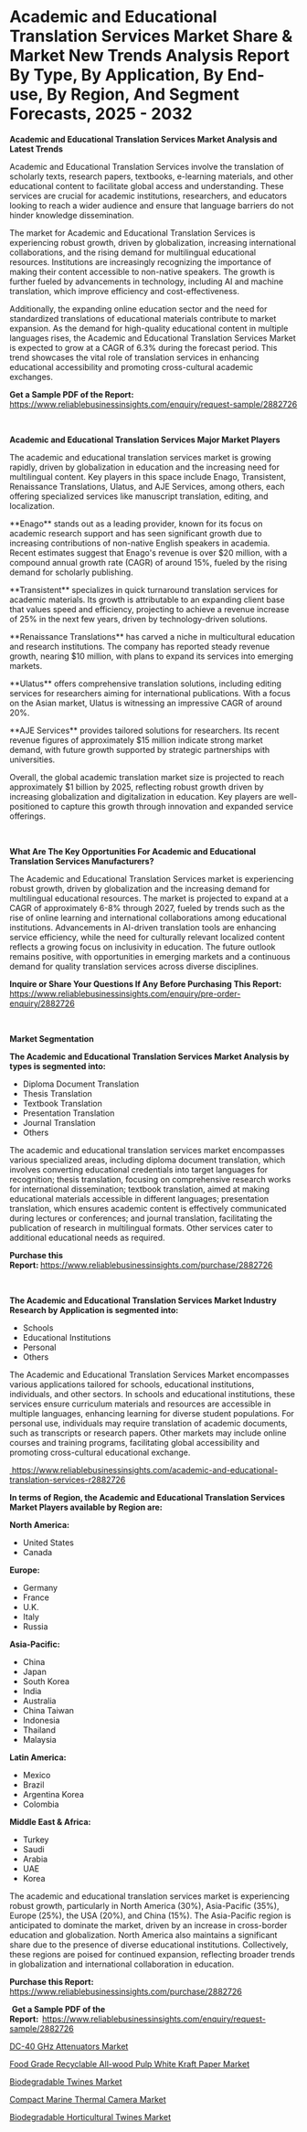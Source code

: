 <p><h1>Academic and Educational Translation Services Market Share & Market New Trends Analysis Report By Type, By Application, By End-use, By Region, And Segment Forecasts, 2025 - 2032</h1></p><p><strong>Academic and Educational Translation Services Market Analysis and Latest Trends</strong></p>
<p><p>Academic and Educational Translation Services involve the translation of scholarly texts, research papers, textbooks, e-learning materials, and other educational content to facilitate global access and understanding. These services are crucial for academic institutions, researchers, and educators looking to reach a wider audience and ensure that language barriers do not hinder knowledge dissemination.</p><p>The market for Academic and Educational Translation Services is experiencing robust growth, driven by globalization, increasing international collaborations, and the rising demand for multilingual educational resources. Institutions are increasingly recognizing the importance of making their content accessible to non-native speakers. The growth is further fueled by advancements in technology, including AI and machine translation, which improve efficiency and cost-effectiveness.</p><p>Additionally, the expanding online education sector and the need for standardized translations of educational materials contribute to market expansion. As the demand for high-quality educational content in multiple languages rises, the Academic and Educational Translation Services Market is expected to grow at a CAGR of 6.3% during the forecast period. This trend showcases the vital role of translation services in enhancing educational accessibility and promoting cross-cultural academic exchanges.</p></p>
<p><strong>Get a Sample PDF of the Report:&nbsp;</strong> <a href="https://www.reliablebusinessinsights.com/enquiry/request-sample/2882726?utm_campaign=100&utm_medium=2&utm_source=Github&utm_content=ia&utm_term=13032025&utm_id=academic-and-educational-translation-services">https://www.reliablebusinessinsights.com/enquiry/request-sample/2882726</a></p>
<p>&nbsp;</p>
<p><strong>Academic and Educational Translation Services Major Market Players</strong></p>
<p><p>The academic and educational translation services market is growing rapidly, driven by globalization in education and the increasing need for multilingual content. Key players in this space include Enago, Transistent, Renaissance Translations, Ulatus, and AJE Services, among others, each offering specialized services like manuscript translation, editing, and localization.</p><p>**Enago** stands out as a leading provider, known for its focus on academic research support and has seen significant growth due to increasing contributions of non-native English speakers in academia. Recent estimates suggest that Enago's revenue is over $20 million, with a compound annual growth rate (CAGR) of around 15%, fueled by the rising demand for scholarly publishing.</p><p>**Transistent** specializes in quick turnaround translation services for academic materials. Its growth is attributable to an expanding client base that values speed and efficiency, projecting to achieve a revenue increase of 25% in the next few years, driven by technology-driven solutions.</p><p>**Renaissance Translations** has carved a niche in multicultural education and research institutions. The company has reported steady revenue growth, nearing $10 million, with plans to expand its services into emerging markets.</p><p>**Ulatus** offers comprehensive translation solutions, including editing services for researchers aiming for international publications. With a focus on the Asian market, Ulatus is witnessing an impressive CAGR of around 20%.</p><p>**AJE Services** provides tailored solutions for researchers. Its recent revenue figures of approximately $15 million indicate strong market demand, with future growth supported by strategic partnerships with universities.</p><p>Overall, the global academic translation market size is projected to reach approximately $1 billion by 2025, reflecting robust growth driven by increasing globalization and digitalization in education. Key players are well-positioned to capture this growth through innovation and expanded service offerings.</p></p>
<p>&nbsp;</p>
<p><strong>What Are The Key Opportunities For Academic and Educational Translation Services Manufacturers?</strong></p>
<p><p>The Academic and Educational Translation Services market is experiencing robust growth, driven by globalization and the increasing demand for multilingual educational resources. The market is projected to expand at a CAGR of approximately 6-8% through 2027, fueled by trends such as the rise of online learning and international collaborations among educational institutions. Advancements in AI-driven translation tools are enhancing service efficiency, while the need for culturally relevant localized content reflects a growing focus on inclusivity in education. The future outlook remains positive, with opportunities in emerging markets and a continuous demand for quality translation services across diverse disciplines.</p></p>
<p><strong>Inquire or Share Your Questions If Any Before Purchasing This Report:</strong> <a href="https://www.reliablebusinessinsights.com/enquiry/pre-order-enquiry/2882726?utm_campaign=100&utm_medium=2&utm_source=Github&utm_content=ia&utm_term=13032025&utm_id=academic-and-educational-translation-services">https://www.reliablebusinessinsights.com/enquiry/pre-order-enquiry/2882726</a></p>
<p>&nbsp;</p>
<p><strong>Market Segmentation</strong></p>
<p><strong>The Academic and Educational Translation Services Market Analysis by types is segmented into:</strong></p>
<p><ul><li>Diploma Document Translation</li><li>Thesis Translation</li><li>Textbook Translation</li><li>Presentation Translation</li><li>Journal Translation</li><li>Others</li></ul></p>
<p><p>The academic and educational translation services market encompasses various specialized areas, including diploma document translation, which involves converting educational credentials into target languages for recognition; thesis translation, focusing on comprehensive research works for international dissemination; textbook translation, aimed at making educational materials accessible in different languages; presentation translation, which ensures academic content is effectively communicated during lectures or conferences; and journal translation, facilitating the publication of research in multilingual formats. Other services cater to additional educational needs as required.</p></p>
<p><strong>Purchase this Report:&nbsp;</strong><a href="https://www.reliablebusinessinsights.com/purchase/2882726?utm_campaign=100&utm_medium=2&utm_source=Github&utm_content=ia&utm_term=13032025&utm_id=academic-and-educational-translation-services">https://www.reliablebusinessinsights.com/purchase/2882726</a></p>
<p>&nbsp;</p>
<p><strong>The Academic and Educational Translation Services Market Industry Research by Application is segmented into:</strong></p>
<p><ul><li>Schools</li><li>Educational Institutions</li><li>Personal</li><li>Others</li></ul></p>
<p><p>The Academic and Educational Translation Services Market encompasses various applications tailored for schools, educational institutions, individuals, and other sectors. In schools and educational institutions, these services ensure curriculum materials and resources are accessible in multiple languages, enhancing learning for diverse student populations. For personal use, individuals may require translation of academic documents, such as transcripts or research papers. Other markets may include online courses and training programs, facilitating global accessibility and promoting cross-cultural educational exchange.</p></p>
<p><a href="https://www.reliablebusinessinsights.com/academic-and-educational-translation-services-r2882726?utm_campaign=100&utm_medium=2&utm_source=Github&utm_content=ia&utm_term=13032025&utm_id=academic-and-educational-translation-services">&nbsp;https://www.reliablebusinessinsights.com/academic-and-educational-translation-services-r2882726</a></p>
<p><strong>In terms of Region, the Academic and Educational Translation Services Market Players available by Region are:</strong></p>
<p>
    <p> <strong> North America: </strong>
        <ul>
            <li>United States</li>
            <li>Canada</li>
        </ul>
        </p> 
    <p> <strong> Europe: </strong>
        <ul>
            <li>Germany</li>
            <li>France</li>
            <li>U.K.</li>
            <li>Italy</li>
            <li>Russia</li>
        </ul>
        </p> 
    <p> <strong> Asia-Pacific: </strong>
        <ul>
            <li>China</li>
            <li>Japan</li>
            <li>South Korea</li>
            <li>India</li>
            <li>Australia</li>
            <li>China Taiwan</li>
            <li>Indonesia</li>
            <li>Thailand</li>
            <li>Malaysia</li>
        </ul>
        </p> 
    <p> <strong> Latin America: </strong>
        <ul>
            <li>Mexico</li>
            <li>Brazil</li>
            <li>Argentina Korea</li>
            <li>Colombia</li>
        </ul>
        </p> 
    <p> <strong> Middle East & Africa: </strong>
        <ul>
            <li>Turkey</li>
            <li>Saudi</li>
            <li>Arabia</li>
            <li>UAE</li>
            <li>Korea</li>
        </ul>
    </p>
    </p>
<p><p>The academic and educational translation services market is experiencing robust growth, particularly in North America (30%), Asia-Pacific (35%), Europe (25%), the USA (20%), and China (15%). The Asia-Pacific region is anticipated to dominate the market, driven by an increase in cross-border education and globalization. North America also maintains a significant share due to the presence of diverse educational institutions. Collectively, these regions are poised for continued expansion, reflecting broader trends in globalization and international collaboration in education.</p></p>
<p><strong>Purchase this Report: </strong><a href="https://www.reliablebusinessinsights.com/purchase/2882726?utm_campaign=100&utm_medium=2&utm_source=Github&utm_content=ia&utm_term=13032025&utm_id=academic-and-educational-translation-services">https://www.reliablebusinessinsights.com/purchase/2882726</a></p>
<p>&nbsp;<strong>Get a Sample PDF of the Report:&nbsp;&nbsp;</strong><a href="https://www.reliablebusinessinsights.com/enquiry/request-sample/2882726?utm_campaign=100&utm_medium=2&utm_source=Github&utm_content=ia&utm_term=13032025&utm_id=academic-and-educational-translation-services">https://www.reliablebusinessinsights.com/enquiry/request-sample/2882726</a></p>
<p><strong></strong></p>
<p><p><a href="https://github.com/kadutjoelly83/Market-Research-Report-List-1/blob/main/dc-40-ghz-attenuators-market.md?utm_campaign=100&utm_medium=2&utm_source=Github&utm_content=ia&utm_term=13032025&utm_id=academic-and-educational-translation-services">DC-40 GHz Attenuators Market</a></p><p><a href="https://github.com/iperitvik8/Market-Research-Report-List-1/blob/main/food-grade-recyclable-all-wood-pulp-white-kraft-paper-market.md?utm_campaign=100&utm_medium=2&utm_source=Github&utm_content=ia&utm_term=13032025&utm_id=academic-and-educational-translation-services">Food Grade Recyclable All-wood Pulp White Kraft Paper Market</a></p><p><a href="https://github.com/frodanlert/Market-Research-Report-List-1/blob/main/biodegradable-twines-market.md?utm_campaign=100&utm_medium=2&utm_source=Github&utm_content=ia&utm_term=13032025&utm_id=academic-and-educational-translation-services">Biodegradable Twines Market</a></p><p><a href="https://github.com/zdybelzinn/Market-Research-Report-List-1/blob/main/compact-marine-thermal-camera-market.md?utm_campaign=100&utm_medium=2&utm_source=Github&utm_content=ia&utm_term=13032025&utm_id=academic-and-educational-translation-services">Compact Marine Thermal Camera Market</a></p><p><a href="https://github.com/ilanarohalgh/Market-Research-Report-List-1/blob/main/biodegradable-horticultural-twines-market.md?utm_campaign=100&utm_medium=2&utm_source=Github&utm_content=ia&utm_term=13032025&utm_id=academic-and-educational-translation-services">Biodegradable Horticultural Twines Market</a></p></p>